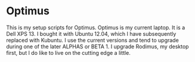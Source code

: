 # Optimus

This is my setup scripts for Optimus. Optimus is my current laptop. It
is a Dell XPS 13. I bought it with Ubuntu 12.04, which I have
subsequently replaced with Kubuntu. I use the current versions and
tend to upgrade during one of the later ALPHAS or BETA 1. I upgrade
Rodimus, my desktop first, but I do like to live on the cutting edge a
little.

